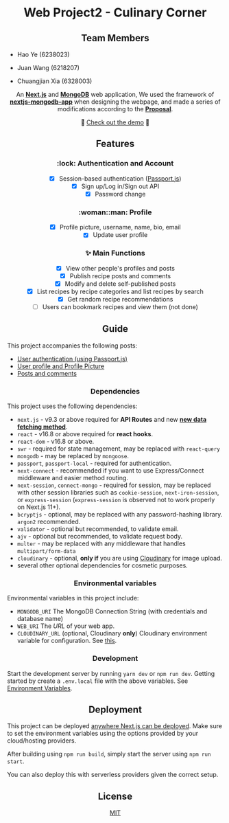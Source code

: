 <h1 align="center">Web Project2 - Culinary Corner</h1>

<h2 align="center">Team Members</h2>

- Hao Ye (6238023)

- Juan Wang (6218207)

- Chuangjian Xia (6328003)


<div align="center">

An [**Next.js**](https://github.com/zeit/next.js/) and [**MongoDB**](https://www.mongodb.com/) web application, We used the framework of [**nextjs-mongodb-app**](https://github.com/hoangvvo/nextjs-mongodb-app) when designing the webpage, and made a series of modifications according to the [**Proposal**](https://github.com/yeeeehao/project2).

:rocket: [Check out the demo](https://culinary-corner.vercel.app/) :rocket:

</div>

<h2 align="center">Features</h2>

<h3 align="center">:lock: Authentication and Account</h3>

<div align="center">

- [x] Session-based authentication ([Passport.js](https://github.com/jaredhanson/passport))
- [x] Sign up/Log in/Sign out API
- [x] Password change

</div>

<h3 align="center">:woman::man: Profile</h3>

<div align="center">

- [x] Profile picture, username, name, bio, email
- [x] Update user profile

</div>

<h3 align="center">✨ Main Functions</h3>

<div align="center">

- [x] View other people's profiles and posts
- [x] Publish recipe posts and comments
- [x] Modify and delete self-published posts
- [x] List recipes by recipe categories and list recipes by search
- [x] Get random recipe recommendations
- [ ] Users can bookmark recipes and view them (not done)

</div>


<h2 align="center">Guide</h2>

This project accompanies the following posts:

- [User authentication (using Passport.js)](https://hoangvvo.com/blog/next-js-and-mongodb-app-1)
- [User profile and Profile Picture](https://hoangvvo.com/blog/next-js-and-mongodb-app-2)
- [Posts and comments](https://hoangvvo.com/blog/next-js-and-mongodb-app-4)

<h3 align="center">Dependencies</h3>

This project uses the following dependencies:

- `next.js` - v9.3 or above required for **API Routes** and new [**new data fetching method**](https://nextjs.org/docs/basic-features/data-fetching#getserversideprops-server-side-rendering).
- `react` - v16.8 or above required for **react hooks**.
- `react-dom` - v16.8 or above.
- `swr` - required for state management, may be replaced with `react-query`
- `mongodb` - may be replaced by `mongoose`.
- `passport`, `passport-local` - required for authentication.
- `next-connect` - recommended if you want to use Express/Connect middleware and easier method routing.
- `next-session`, `connect-mongo` - required for session, may be replaced with other session libraries such as `cookie-session`, `next-iron-session`, or `express-session` (`express-session` is observed not to work properly on Next.js 11+).
- `bcryptjs` - optional, may be replaced with any password-hashing library. `argon2` recommended.
- `validator` - optional but recommended, to validate email.
- `ajv` - optional but recommended, to validate request body.
- `multer` - may be replaced with any middleware that handles `multipart/form-data`
- `cloudinary` - optional, **only if** you are using [Cloudinary](https://cloudinary.com) for image upload.
- several other optional dependencies for cosmetic purposes.

<h3 align="center">Environmental variables</h3>

Environmental variables in this project include:

- `MONGODB_URI` The MongoDB Connection String (with credentials and database name)
- `WEB_URI` The _URL_ of your web app.
- `CLOUDINARY_URL` (optional, Cloudinary **only**) Cloudinary environment variable for configuration. See [this](https://cloudinary.com/documentation/node_integration#configuration).

<h3 align="center">Development</h3>

Start the development server by running `yarn dev` or `npm run dev`. Getting started by create a `.env.local` file with the above variables. See [Environment Variables](https://nextjs.org/docs/basic-features/environment-variables).

<h2 align="center">Deployment</h2>

This project can be deployed [anywhere Next.js can be deployed](https://nextjs.org/docs/deployment). Make sure to set the environment variables using the options provided by your cloud/hosting providers.

After building using `npm run build`, simply start the server using `npm run start`.

You can also deploy this with serverless providers given the correct setup.

<h2 align="center">
  License
</h2>

<div align="center">
  
  [MIT](LICENSE)
  
</div>
